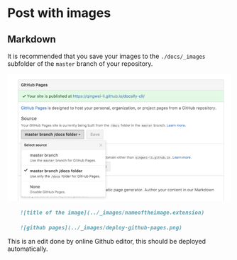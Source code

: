 # Post with images

## Markdown

It is recommended that you save your images to the `./docs/_images` subfolder of the `master` branch of your repository.

![github pages](../_images/deploy-github-pages.png)

```Markdown
    ![title of the image](../_images/nameoftheimage.extension)        

    ![github pages](../_images/deploy-github-pages.png)
```

This is an edit done by online Github editor, this should be deployed automatically.
